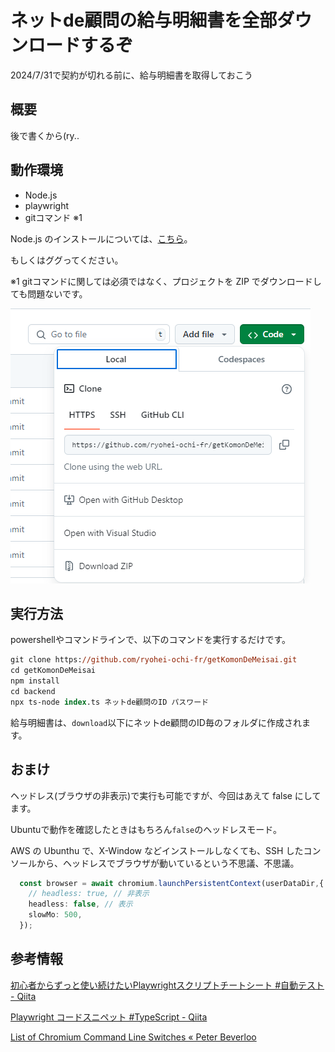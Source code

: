 # ネットde顧問の給与明細書を全部ダウンロードするぞ

2024/7/31で契約が切れる前に、給与明細書を取得しておこう

## 概要

後で書くから(ry..

## 動作環境

- Node.js
- playwright
- gitコマンド ※1

Node.js のインストールについては、[こちら](install.md)。

もしくはググってください。

※1 gitコマンドに関しては必須ではなく、プロジェクトを ZIP でダウンロードしても問題ないです。

![](image-3.png)

## 実行方法

powershellやコマンドラインで、以下のコマンドを実行するだけです。

```ps
git clone https://github.com/ryohei-ochi-fr/getKomonDeMeisai.git
cd getKomonDeMeisai
npm install
cd backend
npx ts-node index.ts ネットde顧問のID パスワード
```

給与明細書は、`download`以下にネットde顧問のID毎のフォルダに作成されます。

## おまけ

ヘッドレス(ブラウザの非表示)で実行も可能ですが、今回はあえて false にしてます。

Ubuntuで動作を確認したときはもちろん`false`のヘッドレスモード。

AWS の Ubunthu で、X-Window などインストールしなくても、SSH したコンソールから、ヘッドレスでブラウザが動いているという不思議、不思議。

```Typescript
  const browser = await chromium.launchPersistentContext(userDataDir,{
    // headless: true, // 非表示
    headless: false, // 表示
    slowMo: 500,
  });
```

## 参考情報

[初心者からずっと使い続けたいPlaywrightスクリプトチートシート #自動テスト - Qiita](https://qiita.com/yurihyp/items/c538bc667e68dcbfff03)

[Playwright コードスニペット #TypeScript - Qiita](https://qiita.com/jyoppomu/items/fab53e0b579d3f18c5ef)

[List of Chromium Command Line Switches « Peter Beverloo](https://peter.sh/experiments/chromium-command-line-switches/)

